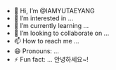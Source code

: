 - 👋 Hi, I’m @IAMYUTAEYANG
- 👀 I’m interested in ...
- 🌱 I’m currently learning ...
- 💞️ I’m looking to collaborate on ...
- 📫 How to reach me ...
- 😄 Pronouns: ...
- ⚡ Fun fact: ...
  안녕하세요~!
<!---
IAMYUTAEYANG/IAMYUTAEYANG is a ✨ special ✨ repository because its `README.md` (this file) appears on your GitHub profile.
You can click the Preview link to take a look at your changes.
--->
